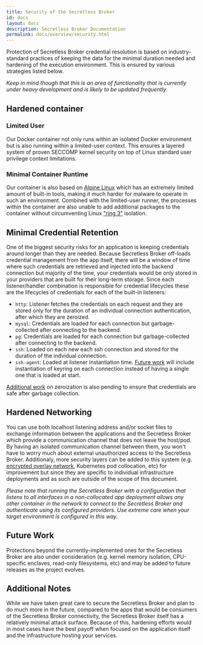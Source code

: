 ```yaml
---
title: Security of the Secretless Broker
id: docs
layout: docs
description: Secretless Broker Documentation
permalink: docs/overview/security.html
---
```


Protection of Secretless Broker credential resolution is based on industry-standard practices of keeping the data for the minimal duration needed and hardening of the execution environment. This is ensured by various strategies listed below.

_Keep in mind though that this is an area of functionality that is currently under heavy development and is likely to be updated frequently._

## Hardened container

### Limited User

Our Docker container not only runs within an isolated Docker environment but is also running within a limited-user context. This ensures a layered system of proven SECCOMP kernel security on top of Linux standard user privilege context limitations.

### Minimal Container Runtime

Our container is also based on [Alpine Linux](https://alpinelinux.org/) which has an extremely limited amount of built-in tools, making it much harder for malware to operate in such an environment. Combined with the limited-user runner, the processes within the container are also unable to add additional packages to the container without circumventing Linux ["ring 3"](https://en.wikipedia.org/wiki/Protection_ring) isolation.

## Minimal Credential Retention

One of the biggest security risks for an application is keeping credentials around longer than they are needed. Because Secretless Broker off-loads credential management from the app itself, there will be a window of time where such credentials are retrieved and injected into the backend connection but majority of the time, your credentials would be only stored in your providers that are built for their long-term storage. Since each listener/handler combination is responsible for credential lifecycles these are the lifecycles of credentials for each of the built-in listeners:

- `http`: Listener fetches the credentials on each request and they are stored only for the duration of an individual connection authentication, after which they are zeroized.
- `mysql`: Credentials are loaded for each connection but garbage-collected after connecting to the backend.
- `pg`: Credentials are loaded for each connection but garbage-collected after connecting to the backend.
- `ssh`: Loaded on each new each ssh connection and stored for the duration of the indvidual connection.
- `ssh-agent`: Loaded at listener instantiation time. [Future work](https://github.com/cyberark/secretless-broker/issues/270) will include instantiation of keyring on each connection instead of having a single one that is loaded at start.

[Additional work](https://github.com/cyberark/secretless-broker/issues/271) on zeroization is also pending to ensure that credentials are safe after garbage collection.

## Hardened Networking

You can use both localhost listening address and/or socket files to exchange information between the applications and the Secretless Broker which provide a communication channel that does not leave the host/pod. By having an isolated communication channel between them, you won't have to worry much about external unauthorized access to the Secretless Broker. Additionaly, more security layers can be added to this system (e.g. [encrypted overlay network](https://docs.docker.com/network/overlay/#create-an-overlay-network), Kubernetes pod collocation, etc) for improvement but since they are specific to individual infrastructure deployments and as such are outside of the scope of this document.

_Please note that running the Secretless Broker with a configuration that listens to all interfaces in a non-collocated app deployment allows any other container in the network to connect to the Secretless Broker and authenticate using its configured providers. Use extreme care when your target environment is configured in this way._

## Future Work

Protections beyond the currently-implemented ones for the Secretless Broker are also under consideration (e.g. kernel memory isolation, CPU-specific enclaves, read-only filesystems, etc) and may be added to future releases as the project evolves.

## Additional Notes

While we have taken great care to secure the Secretless Broker and plan to do much more in the future, compared to the apps that would be consumers of the Secretless Broker connectivity, the Secretless Broker itself has a relatively minimal attack surface. Because of this, hardening efforts would in most cases have the best payoff when focused on the application itself and the infrastructure hosting your services.
